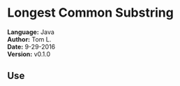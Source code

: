 # Longest Common Substring

**Language:** Java   
**Author:** Tom L.    
**Date:** 9-29-2016   
**Version:** v0.1.0   

## Use
